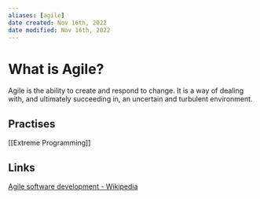 ```yaml
---
aliases: [agile]
date created: Nov 16th, 2022
date modified: Nov 16th, 2022
---
```


# What is Agile?
Agile is the ability to create and respond to change. It is a way of dealing with, and ultimately succeeding in, an uncertain and turbulent environment.

## Practises
[[Extreme Programming]]

## Links
[Agile software development - Wikipedia](https://en.wikipedia.org/wiki/Agile_software_development)

